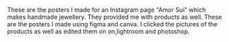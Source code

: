 These are the posters I made for an Instagram page "Amor Sui" which makes handmade jewellery. They provided me with products as well.
These are the posters I made using figma and canva. I clicked the pictures of the products as well as edited them on on,lightroom and photoshop. 

